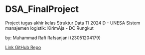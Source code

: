 # DSA_FinalProject
Project tugas akhir kelas Struktur Data TI 2024 D - UNESA
Sistem manajemen logistik: KirimAja - DC Rungkut

by: Muhammad Rafi Rafsanjani (23051204179)

[Link GitHub Repo](https://github.com/MrRaffs/DSA_FinalProject.git)
